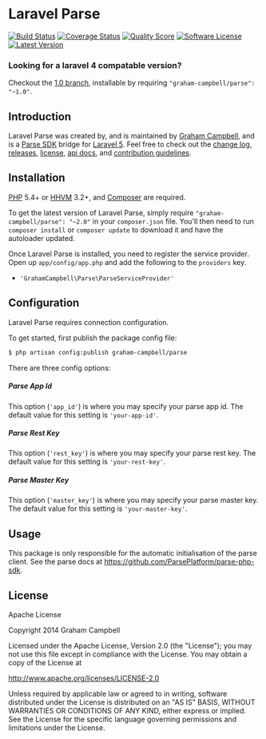 Laravel Parse
=============


[![Build Status](https://img.shields.io/travis/GrahamCampbell/Laravel-Parse/master.svg?style=flat-square)](https://travis-ci.org/GrahamCampbell/Laravel-Parse)
[![Coverage Status](https://img.shields.io/scrutinizer/coverage/g/GrahamCampbell/Laravel-Parse.svg?style=flat-square)](https://scrutinizer-ci.com/g/GrahamCampbell/Laravel-Parse/code-structure)
[![Quality Score](https://img.shields.io/scrutinizer/g/GrahamCampbell/Laravel-Parse.svg?style=flat-square)](https://scrutinizer-ci.com/g/GrahamCampbell/Laravel-Parse)
[![Software License](https://img.shields.io/badge/license-Apache%202.0-brightgreen.svg?style=flat-square)](LICENSE.md)
[![Latest Version](https://img.shields.io/github/release/GrahamCampbell/Laravel-Parse.svg?style=flat-square)](https://github.com/GrahamCampbell/Laravel-Parse/releases)


### Looking for a laravel 4 compatable version?

Checkout the [1.0 branch](https://github.com/GrahamCampbell/Laravel-Parse/tree/1.0), installable by requiring `"graham-campbell/parse": "~1.0"`.


## Introduction

Laravel Parse was created by, and is maintained by [Graham Campbell](https://github.com/GrahamCampbell), and is a [Parse SDK](https://github.com/ParsePlatform/parse-php-sdk) bridge for [Laravel 5](http://laravel.com). Feel free to check out the [change log](CHANGELOG.md), [releases](https://github.com/GrahamCampbell/Laravel-Parse/releases), [license](LICENSE.md), [api docs](http://docs.grahamjcampbell.co.uk), and [contribution guidelines](CONTRIBUTING.md).


## Installation

[PHP](https://php.net) 5.4+ or [HHVM](http://hhvm.com) 3.2+, and [Composer](https://getcomposer.org) are required.

To get the latest version of Laravel Parse, simply require `"graham-campbell/parse": "~2.0"` in your `composer.json` file. You'll then need to run `composer install` or `composer update` to download it and have the autoloader updated.

Once Laravel Parse is installed, you need to register the service provider. Open up `app/config/app.php` and add the following to the `providers` key.

* `'GrahamCampbell\Parse\ParseServiceProvider'`


## Configuration

Laravel Parse requires connection configuration.

To get started, first publish the package config file:

```bash
$ php artisan config:publish graham-campbell/parse
```

There are three config options:

##### Parse App Id

This option (`'app_id'`) is where you may specify your parse app id. The default value for this setting is `'your-app-id'`.

##### Parse Rest Key

This option (`'rest_key'`) is where you may specify your parse rest key. The default value for this setting is `'your-rest-key'`.

##### Parse Master Key

This option (`'master_key'`) is where you may specify your parse master key. The default value for this setting is `'your-master-key'`.


## Usage

This package is only responsible for the automatic initialisation of the parse client. See the parse docs at https://github.com/ParsePlatform/parse-php-sdk.


## License

Apache License

Copyright 2014 Graham Campbell

Licensed under the Apache License, Version 2.0 (the "License");
you may not use this file except in compliance with the License.
You may obtain a copy of the License at

 http://www.apache.org/licenses/LICENSE-2.0

Unless required by applicable law or agreed to in writing, software
distributed under the License is distributed on an "AS IS" BASIS,
WITHOUT WARRANTIES OR CONDITIONS OF ANY KIND, either express or implied.
See the License for the specific language governing permissions and
limitations under the License.
